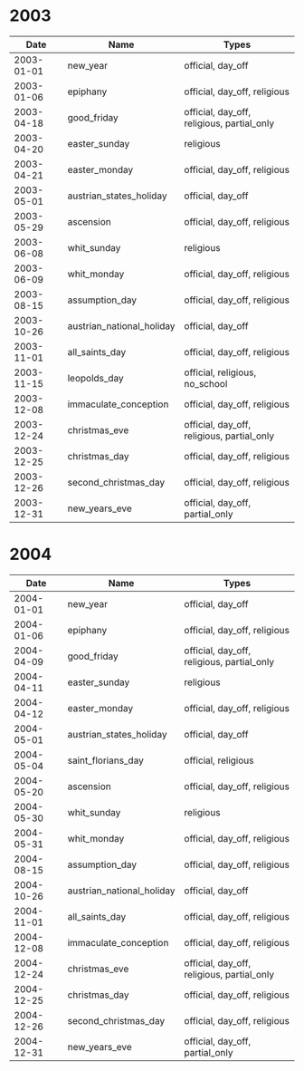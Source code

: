 # 2003

| Date       | Name                      | Types                                      |
|------------|---------------------------|--------------------------------------------|
| 2003-01-01 | new_year                  | official, day_off                          |
| 2003-01-06 | epiphany                  | official, day_off, religious               |
| 2003-04-18 | good_friday               | official, day_off, religious, partial_only |
| 2003-04-20 | easter_sunday             | religious                                  |
| 2003-04-21 | easter_monday             | official, day_off, religious               |
| 2003-05-01 | austrian_states_holiday   | official, day_off                          |
| 2003-05-29 | ascension                 | official, day_off, religious               |
| 2003-06-08 | whit_sunday               | religious                                  |
| 2003-06-09 | whit_monday               | official, day_off, religious               |
| 2003-08-15 | assumption_day            | official, day_off, religious               |
| 2003-10-26 | austrian_national_holiday | official, day_off                          |
| 2003-11-01 | all_saints_day            | official, day_off, religious               |
| 2003-11-15 | leopolds_day              | official, religious, no_school             |
| 2003-12-08 | immaculate_conception     | official, day_off, religious               |
| 2003-12-24 | christmas_eve             | official, day_off, religious, partial_only |
| 2003-12-25 | christmas_day             | official, day_off, religious               |
| 2003-12-26 | second_christmas_day      | official, day_off, religious               |
| 2003-12-31 | new_years_eve             | official, day_off, partial_only            |

# 2004

| Date       | Name                      | Types                                      |
|------------|---------------------------|--------------------------------------------|
| 2004-01-01 | new_year                  | official, day_off                          |
| 2004-01-06 | epiphany                  | official, day_off, religious               |
| 2004-04-09 | good_friday               | official, day_off, religious, partial_only |
| 2004-04-11 | easter_sunday             | religious                                  |
| 2004-04-12 | easter_monday             | official, day_off, religious               |
| 2004-05-01 | austrian_states_holiday   | official, day_off                          |
| 2004-05-04 | saint_florians_day        | official, religious                        |
| 2004-05-20 | ascension                 | official, day_off, religious               |
| 2004-05-30 | whit_sunday               | religious                                  |
| 2004-05-31 | whit_monday               | official, day_off, religious               |
| 2004-08-15 | assumption_day            | official, day_off, religious               |
| 2004-10-26 | austrian_national_holiday | official, day_off                          |
| 2004-11-01 | all_saints_day            | official, day_off, religious               |
| 2004-12-08 | immaculate_conception     | official, day_off, religious               |
| 2004-12-24 | christmas_eve             | official, day_off, religious, partial_only |
| 2004-12-25 | christmas_day             | official, day_off, religious               |
| 2004-12-26 | second_christmas_day      | official, day_off, religious               |
| 2004-12-31 | new_years_eve             | official, day_off, partial_only            |
